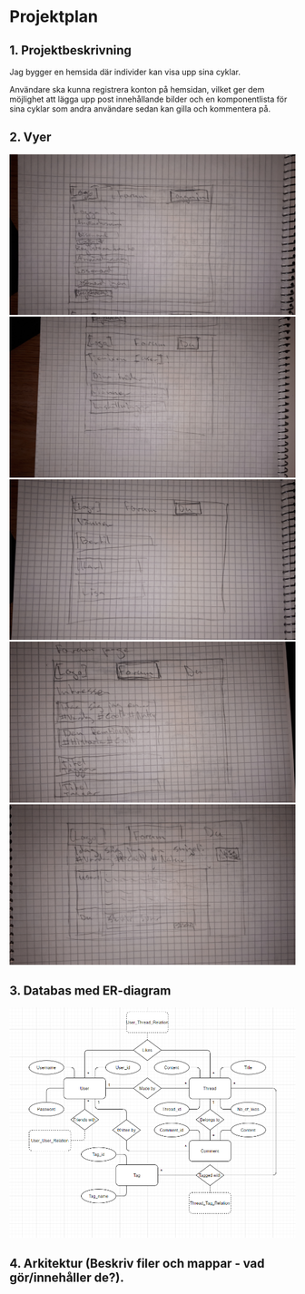 # Projektplan

## 1. Projektbeskrivning

Jag bygger en hemsida där individer kan visa upp sina cyklar. 

Användare ska kunna registrera konton på hemsidan, vilket ger dem möjlighet att lägga upp post innehållande bilder och en komponentlista för sina cyklar som andra användare sedan kan gilla och kommentera på. 

## 2. Vyer

![Login-sida](img/Login.jpg)
![Användarsida](img/User_main.jpg)
![Kompissida](img/User_friends.jpg)
![Main forumsida](img/Forum_main.jpg)
![Forumtråd](img/Forum_thread.jpg)

## 3. Databas med ER-diagram

![ER-diagram](img/ER-diagram.png)

## 4. Arkitektur (Beskriv filer och mappar - vad gör/innehåller de?).


